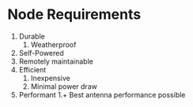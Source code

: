 # Node Requirements

1. Durable
    1. Weatherproof
2. Self-Powered
3. Remotely maintainable
4. Efficient
    1. Inexpensive
    2. Minimal power draw
5. Performant
    1.+ Best antenna performance possible
